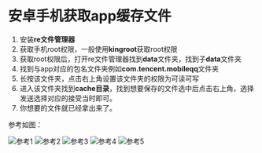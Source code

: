 # 安卓手机获取app缓存文件

1. 安装**re文件管理器**
2. 获取手机root权限，一般使用**kingroot**获取root权限
3. 获取root权限后，打开re文件管理器找到**data**文件夹，找到子**data**文件夹
4. 找到与app对应的包名文件夹例如**com.tencent.mobileqq**文件夹
5. 长按该文件夹，点击右上角设置该文件夹的权限为可读可写
6. 进入该文件夹找到**cache目录**，找到想要保存的文件选中后点击右上角，选择发送选择对应的接受当时即可。
7. 你想要的文件就已经拿出来了。

参考如图：

![参考1](http://oqpmmru7y.bkt.clouddn.com/android_cache_1.jpg)
![参考2](http://oqpmmru7y.bkt.clouddn.com/android_cache_2.jpg)
![参考3](http://oqpmmru7y.bkt.clouddn.com/android_cache_3.jpg)
![参考4](http://oqpmmru7y.bkt.clouddn.com/android_cache_4.jpg)
![参考5](http://oqpmmru7y.bkt.clouddn.com/android_cache_5.jpg)